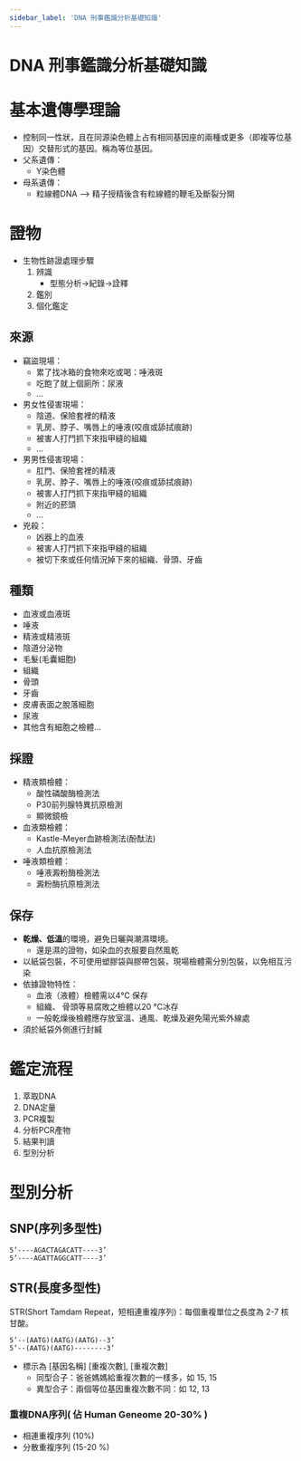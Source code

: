 ```yaml
---
sidebar_label: 'DNA 刑事鑑識分析基礎知識'
---
```

# DNA 刑事鑑識分析基礎知識

# 基本遺傳學理論
- 控制同一性狀，且在同源染色體上占有相同基因座的兩種或更多（即複等位基因）交替形式的基因。稱為等位基因。
- 父系遺傳：
    - Y染色體
- 母系遺傳：
    - 粒線體DNA --> 精子授精後含有粒線體的鞭毛及斷裂分開

# 證物
- 生物性跡證處理步驟
    1. 辨識
        - 型態分析→紀錄→詮釋
    3. 鑑別
    4. 個化鑑定
## 來源
- 竊盜現場：
    - 累了找冰箱的食物來吃或喝：唾液斑
    - 吃飽了就上個廁所：尿液
    - ...
- 男女性侵害現場：
    - 陰道、保險套裡的精液
    - 乳房、脖子、嘴唇上的唾液(咬痕或舔拭痕跡)
    - 被害人打鬥抓下來指甲縫的組織
    - ...
- 男男性侵害現場：
    - 肛門、保險套裡的精液
    - 乳房、脖子、嘴唇上的唾液(咬痕或舔拭痕跡)
    - 被害人打鬥抓下來指甲縫的組織
    - 附近的菸頭
    - ...
- 兇殺：
    - 凶器上的血液
    - 被害人打鬥抓下來指甲縫的組織
    - 被切下來或任何情況掉下來的組織、骨頭、牙齒
    
## 種類
* 血液或血液斑 
* 唾液
* 精液或精液斑
* 陰道分泌物
* 毛髮(毛囊細胞)
* 組織
* 骨頭
* 牙齒
* 皮膚表面之脫落細胞
* 尿液
* 其他含有細胞之檢體…

## 採證

- 精液類檢體：
    - 酸性磷酸酶檢測法
    - P30前列腺特異抗原檢測
    - 顯微鏡檢
- 血液類檢體：
    - Kastle-Meyer血跡檢測法(酚酞法)
    - 人血抗原檢測法
- 唾液類檢體：
    - 唾液澱粉酶檢測法
    - 澱粉酶抗原檢測法

## 保存
- **乾燥、低溫**的環境，避免日曬與潮濕環境。
    - 還是濕的證物，如染血的衣服要自然風乾
- 以紙袋包裝，不可使用塑膠袋與膠帶包裝，現場檢體需分別包裝，以免相互污染
- 依據證物特性：
    - 血液（液體）檢體需以4℃ 保存
    - 組織、 骨頭等易腐敗之檢體以20 ℃冰存
    - 一般乾燥後檢體應存放室溫、通風、乾燥及避免陽光紫外線處
- 須於紙袋外側進行封緘

# 鑑定流程
1. 萃取DNA
3. DNA定量
4. PCR複製
5. 分析PCR產物
6. 結果判讀
7. 型別分析


# 型別分析

## SNP(序列多型性)

```
5’----AGACTAGACATT----3’
5’----AGATTAGGCATT----3’
```

## STR(長度多型性)

STR(Short Tamdam Repeat，短相連重複序列)：每個重複單位之長度為 2-7 核甘酸。
```
5’--(AATG)(AATG)(AATG)--3’
5’--(AATG)(AATG)--------3’
```
- 標示為 [基因名稱] [重複次數], [重複次數]
    - 同型合子：爸爸媽媽給重複次數的一樣多，如 15, 15
    - 異型合子：兩個等位基因重複次數不同：如 12, 13

### 重複DNA序列( 佔 Human Geneome 20-30% )
- 相連重複序列 (10%)
- 分散重複序列 (15-20 %)